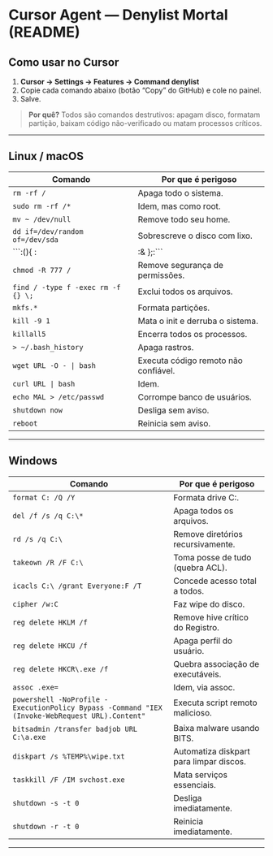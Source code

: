 # Cursor Agent — Denylist Mortal (README)

## Como usar no Cursor

1. **Cursor → Settings → Features → Command denylist**  
2. Copie cada comando abaixo (botão “Copy” do GitHub) e cole no painel.  
3. Salve.

> **Por quê?** Todos são comandos destrutivos: apagam disco, formatam partição, baixam código não-verificado ou matam processos críticos.

---

## Linux / macOS

| Comando | Por que é perigoso |
|---------|-------------------|
| ```rm -rf /``` | Apaga todo o sistema. |
| ```sudo rm -rf /*``` | Idem, mas como root. |
| ```mv ~ /dev/null``` | Remove todo seu home. |
| ```dd if=/dev/random of=/dev/sda``` | Sobrescreve o disco com lixo. |
| ```:(){ :|:& };:``` | Fork-bomb que trava o SO. |
| ```chmod -R 777 /``` | Remove segurança de permissões. |
| ```find / -type f -exec rm -f {} \;``` | Exclui todos os arquivos. |
| ```mkfs.*``` | Formata partições. |
| ```kill -9 1``` | Mata o init e derruba o sistema. |
| ```killall5``` | Encerra todos os processos. |
| ```> ~/.bash_history``` | Apaga rastros. |
| ```wget URL -O - \| bash``` | Executa código remoto não confiável. |
| ```curl URL \| bash``` | Idem. |
| ```echo MAL > /etc/passwd``` | Corrompe banco de usuários. |
| ```shutdown now``` | Desliga sem aviso. |
| ```reboot``` | Reinicia sem aviso. |

---

## Windows

| Comando | Por que é perigoso |
|---------|-------------------|
| ```format C: /Q /Y``` | Formata drive C:. |
| ```del /f /s /q C:\*``` | Apaga todos os arquivos. |
| ```rd /s /q C:\``` | Remove diretórios recursivamente. |
| ```takeown /R /F C:\``` | Toma posse de tudo (quebra ACL). |
| ```icacls C:\ /grant Everyone:F /T``` | Concede acesso total a todos. |
| ```cipher /w:C``` | Faz wipe do disco. |
| ```reg delete HKLM /f``` | Remove hive crítico do Registro. |
| ```reg delete HKCU /f``` | Apaga perfil do usuário. |
| ```reg delete HKCR\.exe /f``` | Quebra associação de executáveis. |
| ```assoc .exe=``` | Idem, via assoc. |
| ```powershell -NoProfile -ExecutionPolicy Bypass -Command "IEX (Invoke-WebRequest URL).Content"``` | Executa script remoto malicioso. |
| ```bitsadmin /transfer badjob URL C:\a.exe``` | Baixa malware usando BITS. |
| ```diskpart /s %TEMP%\wipe.txt``` | Automatiza diskpart para limpar discos. |
| ```taskkill /F /IM svchost.exe``` | Mata serviços essenciais. |
| ```shutdown -s -t 0``` | Desliga imediatamente. |
| ```shutdown -r -t 0``` | Reinicia imediatamente. |

---

